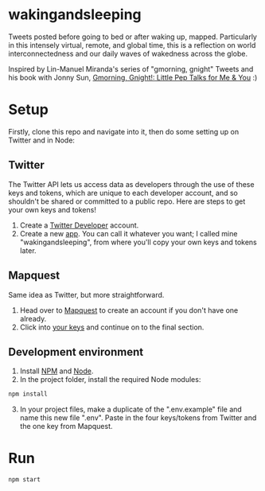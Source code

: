 # wakingandsleeping

Tweets posted before going to bed or after waking up, mapped. Particularly in this intensely virtual, remote, and global time, this is a reflection on world interconnectedness and our daily waves of wakedness across the globe.

Inspired by Lin-Manuel Miranda's series of "gmorning, gnight" Tweets and his book with Jonny Sun, [Gmorning, Gnight!: Little Pep Talks for Me & You](https://bookshop.org/books/gmorning-gnight-little-pep-talks-for-me-you/9781984854278) :)

# Setup

Firstly, clone this repo and navigate into it, then do some setting up on Twitter and in Node:

## Twitter
The Twitter API lets us access data as developers through the use of these keys and tokens, which are unique to each developer account, and so shouldn't be shared or committed to a public repo. Here are steps to get your own keys and tokens!
1. Create a [Twitter Developer](https://developer.twitter.com/en/apply-for-access) account.
2. Create a new [app](https://developer.twitter.com/en/apps). You can call it whatever you want; I called mine "wakingandsleeping", from where you'll copy your own keys and tokens later.

## Mapquest
Same idea as Twitter, but more straightforward.
1. Head over to [Mapquest](https://developer.mapquest.com/plan_purchase/steps/business_edition/business_edition_free/register) to create an account if you don't have one already.
2. Click into [your keys](https://developer.mapquest.com/user/me/apps) and continue on to the final section.

## Development environment
1. Install [NPM](https://www.npmjs.com/) and [Node](https://nodejs.org/en/).
2. In the project folder, install the required Node modules:
```bash
npm install
```
3. In your project files, make a duplicate of the ".env.example" file and name this new file ".env". Paste in the four keys/tokens from Twitter and the one key from Mapquest.

# Run
```bash
npm start
```